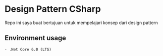 # Design Pattern CSharp
Repo ini saya buat bertujuan untuk mempelajari konsep dari design pattern

##  Environment usage
	- .Net Core 6.0 (LTS)
